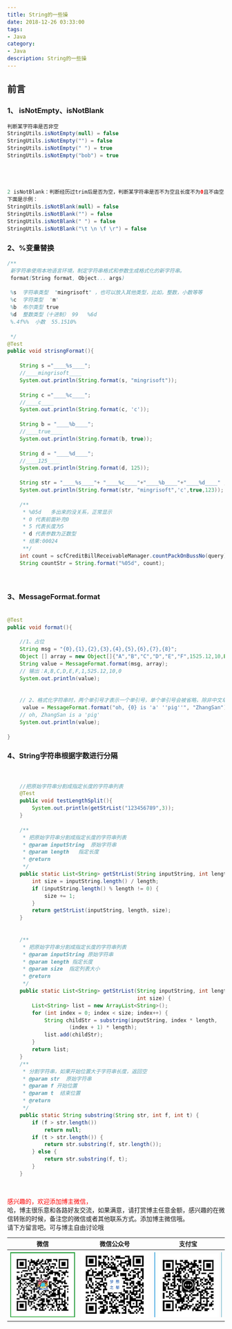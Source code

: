 ```yaml
---
title: String的一些操
date: 2018-12-26 03:33:00
tags: 
- Java
category: 
- Java
description: String的一些操
---
```

<!-- image url 
https://raw.githubusercontent.com/HealerJean/HealerJean.github.io/master/blogImages
　　首行缩进
<font color="red">  </font>

<font  color="red" size="4">   </font>


<font size="4">   </font>
-->

## 前言



### 1、 isNotEmpty、isNotBlank  

```java
判断某字符串是否非空
StringUtils.isNotEmpty(null) = false
StringUtils.isNotEmpty("") = false
StringUtils.isNotEmpty(" ") = true
StringUtils.isNotEmpty("bob") = true




2 isNotBlank：判断经历过trim后是否为空，判断某字符串是否不为空且长度不为0且不由空白符(whitespace)构成，
下面是示例：
StringUtils.isNotBlank(null) = false
StringUtils.isNotBlank("") = false
StringUtils.isNotBlank(" ") = false
StringUtils.isNotBlank("\t \n \f \r") = false
```



### 2、%变量替换 

```java
/**
 新字符串使用本地语言环境，制定字符串格式和参数生成格式化的新字符串。
 format(String format, Object... args)

 %s  字符串类型  "mingrisoft" ，也可以放入其他类型，比如，整数，小数等等
 %c  字符类型  'm'
 %b  布尔类型 true
 %d  整数类型（十进制） 99   %6d
 %.4f%%  小数  55.1510%

 */
@Test
public void strisngFormat(){

    String s ="____%s____";
    //____mingrisoft____
    System.out.println(String.format(s, "mingrisoft"));

    String c ="____%c____";
    //____c____
    System.out.println(String.format(c, 'c'));

    String b = "____%b____";
    //____true____
    System.out.println(String.format(b, true));

    String d = "____%d____";
    //____125____
    System.out.println(String.format(d, 125));

    String str = "____%s____"+ "____%c____"+"____%b____"+"____%d____" ;
    System.out.println(String.format(str, "mingrisoft",'c',true,123));

    /**
 	 * %05d   多出来的没关系，正常显示
	 * 0 代表前面补充0   
	 * 5 代表长度为5   
	 * d 代表参数为正数型  
	 * 结果:00024  
	 **/
    int count = scfCreditBillReceivableManager.countPackOnBussNo(query);
    String countStr = String.format("%05d", count);

    
```



### 3、MessageFormat.format



```java

@Test
public void format(){

    //1、占位
    String msg = "{0},{1},{2},{3},{4},{5},{6},{7},{8}";
    Object [] array = new Object[]{"A","B","C","D","E","F",1525.12,10,BigDecimal.ZERO};
    String value = MessageFormat.format(msg, array);
    // 输出：A,B,C,D,E,F,1,525.12,10,0
    System.out.println(value);


    // 2、格式化字符串时，两个单引号才表示一个单引号，单个单引号会被省略，除非中文单引号不会被省略，如：
     value = MessageFormat.format("oh, {0} is 'a' ''pig''", "ZhangSan");
    // oh, ZhangSan is a 'pig'
    System.out.println(value);

}

```





### 4、String字符串根据字数进行分隔


```java


	//把原始字符串分割成指定长度的字符串列表
	@Test
	public void testLengthSplit(){
		System.out.println(getStrList("123456789",3));
	}
	
    /**
     * 把原始字符串分割成指定长度的字符串列表
     * @param inputString  原始字符串
     * @param length   指定长度
     * @return
     */
    public static List<String> getStrList(String inputString, int length) {
        int size = inputString.length() / length;
        if (inputString.length() % length != 0) {
            size += 1;
        }
        return getStrList(inputString, length, size);
    }


    /**
     * 把原始字符串分割成指定长度的字符串列表
     * @param inputString 原始字符串
     * @param length 指定长度
     * @param size  指定列表大小
     * @return
     */
    public static List<String> getStrList(String inputString, int length,
                                          int size) {
        List<String> list = new ArrayList<String>();
        for (int index = 0; index < size; index++) {
            String childStr = substring(inputString, index * length,
                    (index + 1) * length);
            list.add(childStr);
        }
        return list;
    }
    /**
     * 分割字符串，如果开始位置大于字符串长度，返回空
     * @param str  原始字符串
     * @param f 开始位置
     * @param t  结束位置
     * @return
     */
    public static String substring(String str, int f, int t) {
        if (f > str.length())
            return null;
        if (t > str.length()) {
            return str.substring(f, str.length());
        } else {
            return str.substring(f, t);
        }
    }


```
​      

   



<font color="red"> 感兴趣的，欢迎添加博主微信， </font><br/>
哈，博主很乐意和各路好友交流，如果满意，请打赏博主任意金额，感兴趣的在微信转账的时候，备注您的微信或者其他联系方式。添加博主微信哦。
<br/>
请下方留言吧。可与博主自由讨论哦

|微信 | 微信公众号|支付宝|
|:-------:|:-------:|:------:|
| ![微信](https://raw.githubusercontent.com/HealerJean/HealerJean.github.io/master/assets/img/tctip/weixin.jpg)|![微信公众号](https://raw.githubusercontent.com/HealerJean/HealerJean.github.io/master/assets/img/my/qrcode_for_gh_a23c07a2da9e_258.jpg)|![支付宝](https://raw.githubusercontent.com/HealerJean/HealerJean.github.io/master/assets/img/tctip/alpay.jpg) |




<!-- Gitalk 评论 start  -->

<link rel="stylesheet" href="https://unpkg.com/gitalk/dist/gitalk.css">
<script src="https://unpkg.com/gitalk@latest/dist/gitalk.min.js"></script> 
<div id="gitalk-container"></div>    
 <script type="text/javascript">
    var gitalk = new Gitalk({
		clientID: `1d164cd85549874d0e3a`,
		clientSecret: `527c3d223d1e6608953e835b547061037d140355`,
		repo: `HealerJean.github.io`,
		owner: 'HealerJean',
		admin: ['HealerJean'],
		id: 'RvMYJCA5i7Kld49j',
    });
    gitalk.render('gitalk-container');
</script> 

<!-- Gitalk end -->

